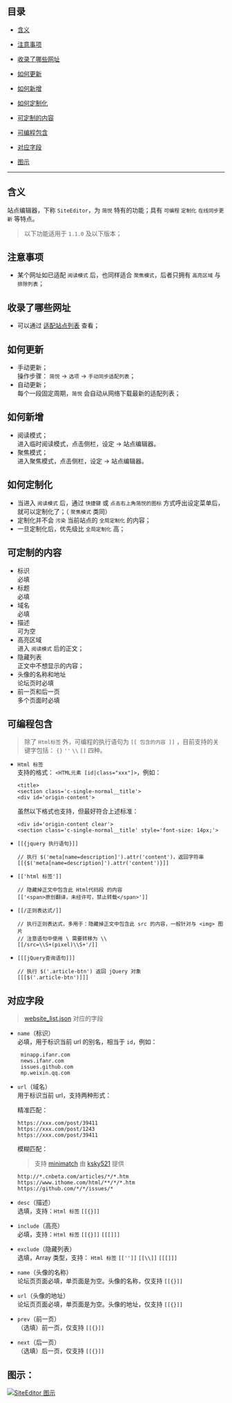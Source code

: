 目录
---
- [含义](https://github.com/Kenshin/simpread/wiki/%E7%AB%99%E7%82%B9%E7%BC%96%E8%BE%91%E5%99%A8#%E5%90%AB%E4%B9%89)
- [注意事项](https://github.com/Kenshin/simpread/wiki/%E7%AB%99%E7%82%B9%E7%BC%96%E8%BE%91%E5%99%A8#%E6%B3%A8%E6%84%8F%E4%BA%8B%E9%A1%B9)

- [收录了哪些网址](https://github.com/Kenshin/simpread/wiki/%E7%AB%99%E7%82%B9%E7%BC%96%E8%BE%91%E5%99%A8#%E6%94%B6%E5%BD%95%E4%BA%86%E5%93%AA%E4%BA%9B%E7%BD%91%E5%9D%80)
- [如何更新](https://github.com/Kenshin/simpread/wiki/%E7%AB%99%E7%82%B9%E7%BC%96%E8%BE%91%E5%99%A8#%E5%A6%82%E4%BD%95%E6%9B%B4%E6%96%B0)
- [如何新增](https://github.com/Kenshin/simpread/wiki/%E7%AB%99%E7%82%B9%E7%BC%96%E8%BE%91%E5%99%A8#%E5%A6%82%E4%BD%95%E6%96%B0%E5%A2%9E)
- [如何定制化](https://github.com/Kenshin/simpread/wiki/%E7%AB%99%E7%82%B9%E7%BC%96%E8%BE%91%E5%99%A8#%E5%A6%82%E4%BD%95%E5%AE%9A%E5%88%B6%E5%8C%96)
- [可定制的内容](https://github.com/Kenshin/simpread/wiki/%E7%AB%99%E7%82%B9%E7%BC%96%E8%BE%91%E5%99%A8#%E5%8F%AF%E5%AE%9A%E5%88%B6%E7%9A%84%E5%86%85%E5%AE%B9)
- [可编程包含](https://github.com/Kenshin/simpread/wiki/%E7%AB%99%E7%82%B9%E7%BC%96%E8%BE%91%E5%99%A8#%E5%8F%AF%E7%BC%96%E7%A8%8B%E5%8C%85%E5%90%AB)
- [对应字段](https://github.com/Kenshin/simpread/wiki/%E7%AB%99%E7%82%B9%E7%BC%96%E8%BE%91%E5%99%A8#%E5%AF%B9%E5%BA%94%E5%AD%97%E6%AE%B5)
- [图示](https://github.com/Kenshin/simpread/wiki/%E7%AB%99%E7%82%B9%E7%BC%96%E8%BE%91%E5%99%A8#%E5%9B%BE%E7%A4%BA)

***

含义
---

站点编辑器，下称 `SiteEditor`，为 `简悦` 特有的功能；具有 `可编程` `定制化` `在线同步更新` 等特点。

> 以下功能适用于 `1.1.0` 及以下版本；

注意事项
---
- 某个网址如已适配 `阅读模式` 后，也同样适合 `聚焦模式`，后者只拥有 `高亮区域` 与 `排除列表`； 

收录了哪些网址
---

- 可以通过 [适配站点列表](https://github.com/Kenshin/simpread/wiki/适配站点列表) 查看；

如何更新
---

- 手动更新；  
  操作步骤： `简悦` → `选项` → `手动同步适配列表`；
- 自动更新；  
  每个一段固定周期，`简悦` 会自动从网络下载最新的适配列表；

如何新增
---

- 阅读模式；  
  进入临时阅读模式，点击侧栏，设定 → 站点编辑器。
- 聚焦模式；  
  进入聚焦模式，点击侧栏，设定 → 站点编辑器。

如何定制化
---

- 当进入 `阅读模式` 后，通过 `快捷键` 或 `点击右上角简悦的图标` 方式呼出设定菜单后，就可以定制化了；（ `聚焦模式` 类同）
- 定制化并不会 `污染` 当前站点的 `全局定制化` 的内容；
- 一旦定制化后，优先级比 `全局定制化` 高；

可定制的内容
---

- 标识  
  必填  
- 标题  
  必填  
- 域名  
  必填  
- 描述  
  可为空
- 高亮区域  
  进入 `阅读模式` 后的正文；
- 隐藏列表  
  正文中不想显示的内容；
- 头像的名称和地址  
  论坛页时必填
- 前一页和后一页  
  多个页面时必填

可编程包含
---

> 除了 `Html标签` 外，可编程的执行语句为 `[[ 包含的内容 ]]` ，目前支持的关键字包括： `{}` `''` `\\` `[]` 四种。

- `Html 标签`  
  支持的格式： `<HTML元素 [id|class="xxx"]>`，例如：
  ```
  <title>
  <section class='c-single-normal__title'>
  <div id='origin-content'>
  ```
  虽然以下格式也支持，但最好符合上述标准：
  ```
  <div id='origin-content clear'>
  <section class='c-single-normal__title' style='font-size: 14px;'>
  ```

- `[[{jquery 执行语句}]]`
  ```
  // 执行 $('meta[name=description]').attr('content')，返回字符串
  [[{$('meta[name=description]').attr('content')}]]
  ```

- `[['html 标签']]`
  ```
  // 隐藏掉正文中包含此 Html代码段 的内容
  [['<span>原创翻译，未经许可，禁止转载</span>']]
  ```

- `[[/正则表达式/]]`
  ```
  // 执行正则表达式，多用于：隐藏掉正文中包含此 src 的内容，一般针对与 <img> 图片
  // 注意语句中使用 \ 需要转移为 \\
  [[/src=\\S+(pixel)\\S+'/]]
  ```

- `[[[jQuery查询语句]]]`
  ```
  // 执行 $('.article-btn') 返回 jQuery 对象
  [[[$('.article-btn')]]]
  ```

对应字段
---

> [website_list.json](https://github.com/Kenshin/simpread/wiki/%E9%80%82%E9%85%8D%E7%AB%99%E7%82%B9%E5%88%97%E8%A1%A8) 对应的字段  

- `name`（标识）  
  必填，用于标识当前 url 的别名，相当于 `id`，例如：  
  ```
   minapp.ifanr.com
   news.ifanr.com
   issues.github.com
   mp.weixin.qq.com
   ```

- `url`（域名）  
  用于标识当前 url，支持两种形式：
  
   精准匹配：
   ```
   https://xxx.com/post/39411
   https://xxx.com/post/1243
   https://xxx.com/post/39411
   ```
  
   模糊匹配：
   > 支持 [minimatch](https://github.com/isaacs/minimatch) 由 [ksky521](https://github.com/ksky521) 提供
   ```
   http://*.cnbeta.com/articles/*/*.htm
   https://www.ithome.com/html/**/*/*.htm
   https://github.com/*/*/issues/*
   ```

- `desc`（描述）  
  选填，支持：`Html 标签` `[[{}]]`

- `include`（高亮）  
  必填，支持：`Html 标签` `[[{}]]` `[[[]]]`

- `exclude`（隐藏列表）  
  选填，Array 类型，支持： `Html 标签` `[['']]` `[[\\]]` `[[[]]]`

- `name`（头像的名称）  
  论坛页页面必填，单页面是为空。头像的名称，仅支持 `[[{}]]` 

- `url`（头像的地址）  
  论坛页页面必填，单页面是为空。头像的地址，仅支持 `[[{}]]` 

- `prev`（前一页）  
  （选填）前一页，仅支持 `[[{}]]` 

- `next`（后一页）  
  （选填）后一页，仅支持 `[[{}]]` 


图示：
---

[![SiteEditor 图示](https://i.imgur.com/CnvWsC3.png)](https://i.imgur.com/CnvWsC3.png)